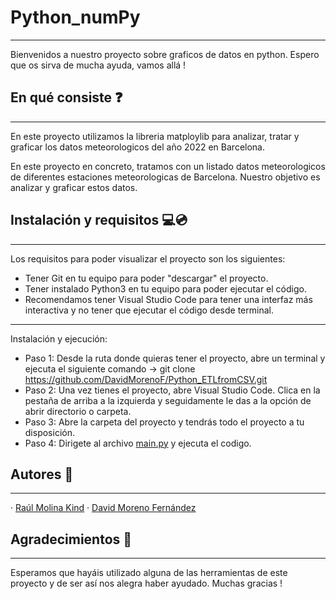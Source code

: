 # Python_numPy
***
Bienvenidos a nuestro proyecto sobre graficos de datos en python. Espero que os sirva de mucha ayuda, vamos allá !
## En qué consiste ❓
***
En este proyecto utilizamos la libreria matploylib para analizar, tratar y graficar los datos meteorologicos del año 2022 en Barcelona.

En este proyecto en concreto, tratamos con un listado datos meteorologicos de diferentes estaciones meteorologicas de Barcelona. Nuestro objetivo es analizar y graficar estos datos.
## Instalación y requisitos 💻💿
***
Los requisitos para poder visualizar el proyecto son los siguientes:
- Tener Git en tu equipo para poder "descargar" el proyecto.
- Tener instalado Python3 en tu equipo para poder ejecutar el código.
- Recomendamos tener Visual Studio Code para tener una interfaz más interactiva y no tener que ejecutar el código desde terminal.
***
Instalación y ejecución:
- Paso 1: Desde la ruta donde quieras tener el proyecto, abre un terminal y ejecuta el siguiente comando -> git clone https://github.com/DavidMorenoF/Python_ETLfromCSV.git
- Paso 2: Una vez tienes el proyecto, abre Visual Studio Code. Clica en la pestaña de arriba a la izquierda y seguidamente le das a la opción de abrir directorio o carpeta.
- Paso 3: Abre la carpeta del proyecto y tendrás todo el proyecto a tu disposición.
- Paso 4: Dirigete al archivo [main.py](https://github.com/raulmk/Python_numPy/blob/main/main.py) y ejecuta el codigo.
## Autores 👬
***
· [Raúl Molina Kind](https://github.com/raulmk)
· [David Moreno Fernández](https://github.com/DavidMorenoF)
## Agradecimientos 👋
***
Esperamos que hayáis utilizado alguna de las herramientas de este proyecto y de ser así nos alegra haber ayudado. Muchas gracias !
